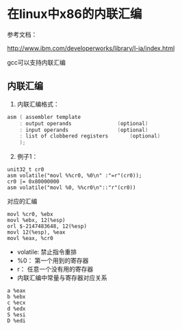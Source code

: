 # 在linux中x86的内联汇编

参考文档：

http://www.ibm.com/developerworks/library/l-ia/index.html 



gcc可以支持内联汇编



## 内联汇编

1. 内联汇编格式：

```c
asm ( assembler template
    : output operands               (optional)
    : input operands                (optional)
    : list of clobbered registers       (optional)
    );
```

2. 例子1：

```
unit32_t cr0
asm volatile("movl %%cr0, %0\n" :"=r"(cr0));
cr0 |= 0x80000000
asm volatile("movl %0, %%cr0\n"::"r"(cr0))
```

对应的汇编
```
movl %cr0, %ebx
movl %ebx, 12(%esp)
orl $-2147483648, 12(%esp)
movl 12(%esp), %eax
movl %eax, %cr0
```

* volatile: 禁止指令重排
* %0： 第一个用到的寄存器
* r： 任意一个没有用的寄存器
* 内联汇编中常量与寄存器对应关系

```
a %eax
b %ebx
c %ecx
d %edx
S %esi
D %edi
```

